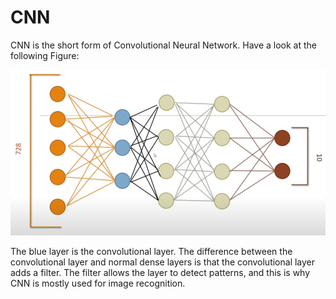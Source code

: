 # CNN #
CNN is the short form of Convolutional Neural Network. Have a look at the following Figure:

![CNN](Images/cnn.png)

The blue layer is the convolutional layer. The difference between the convolutional layer and normal dense layers is that the convolutional layer adds a filter.
The filter allows the layer to detect patterns, and this is why CNN is mostly used for image recognition.
